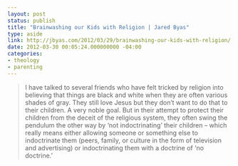 ```yaml
---
layout: post
status: publish
title: "Brainwashing our Kids with Religion | Jared Byas"
type: aside
link: http://jbyas.com/2012/03/29/brainwashing-our-kids-with-religion/
date: 2012-03-30 00:05:24.000000000 -04:00
categories:
- theology
- parenting
---
```

> I have talked to several friends who have felt tricked by religion into believing that things are black and white when they are often various shades of gray. They still love Jesus but they don&rsquo;t want to do that to their children. A very noble goal. But in their attempt to protect their children from the deceit of the religious system, they often swing the pendulum the other way by &lsquo;not indoctrinating&rsquo; their children &ndash; which really means either allowing someone or something else to indoctrinate them (peers, family, or culture in the form of television and advertising) or indoctrinating them with a doctrine of &lsquo;no doctrine.&rsquo;
